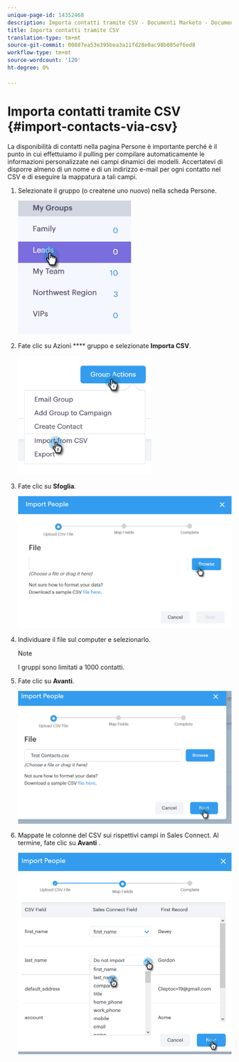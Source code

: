```yaml
---
unique-page-id: 14352468
description: Importa contatti tramite CSV - Documenti Marketo - Documentazione prodotto
title: Importa contatti tramite CSV
translation-type: tm+mt
source-git-commit: 00887ea53e395bea3a11fd28e0ac98b085ef6ed8
workflow-type: tm+mt
source-wordcount: '120'
ht-degree: 0%

---
```



# Importa contatti tramite CSV {#import-contacts-via-csv}

La disponibilità di contatti nella pagina Persone è importante perché è il punto in cui effettuiamo il pulling per compilare automaticamente le informazioni personalizzate nei campi dinamici dei modelli. Accertatevi di disporre almeno di un nome e di un indirizzo e-mail per ogni contatto nel CSV e di eseguire la mappatura a tali campi.

1. Selezionate il gruppo (o createne uno nuovo) nella scheda Persone.

   ![](assets/one.png)

1. Fate clic su Azioni **** gruppo e selezionate **Importa CSV**.

   ![](assets/two.png)

1. Fate clic su **Sfoglia**.

   ![](assets/three.png)

1. Individuare il file sul computer e selezionarlo.

   >[!NOTE]
   >
   >I gruppi sono limitati a 1000 contatti.

1. Fate clic su **Avanti**.

   ![](assets/four.png)

1. Mappate le colonne del CSV sui rispettivi campi in Sales Connect. Al termine, fate clic su **Avanti** .

   ![](assets/five.png)


